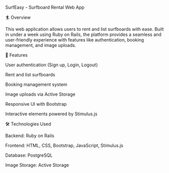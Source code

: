 SurfEasy - Surfboard Rental Web App

🏄 Overview

This web application allows users to rent and list surfboards with ease. Built in under a week using Ruby on Rails, the platform provides a seamless and user-friendly experience with features like authentication, booking management, and image uploads.

🚀 Features

User authentication (Sign up, Login, Logout)

Rent and list surfboards

Booking management system

Image uploads via Active Storage

Responsive UI with Bootstrap

Interactive elements powered by Stimulus.js

🛠️ Technologies Used

Backend: Ruby on Rails

Frontend: HTML, CSS, Bootstrap, JavaScript, Stimulus.js

Database: PostgreSQL

Image Storage: Active Storage
